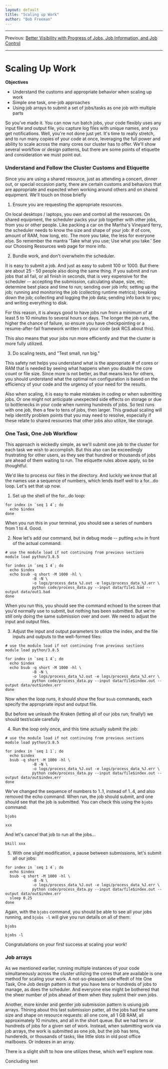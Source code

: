 ```yaml
---
layout: default
title: "Scaling up Work"
author: "Bob Freeman"
---
```


***
Previous: [Better Visibility with Progress of Jobs, Job Information, and Job Control](3.Better_visibility.md)

***

# Scaling Up Work

**Objectives**
* Understand the customs and appropriate behavior when scaling up work
* Simple one task, one-job approaches
* Using job arrays to submit a set of jobs/tasks as one job with multiple parts

So you've made it. You can now run batch jobs, your code flexibly uses any input file and output file, you capture log files with unique names, and you get notifications. Well, you're not done just yet. It's time to really stretch, and to run many copies of your code at once, leveraging the full power and ability to scale across the many cores our cluster has to offer. We'll show several workflow or design patterns, but there are some points of etiquette and consideration we must point out.

### Understand and Follow the Cluster Customs and Etiquette

Since you are using a shared resource, just as attending a concert, dinner out, or special occasion party, there are certain customs and behaviors that are appropriate and expected when working around others and on shared equipment. We'll touch on those briefly

1. Ensure you are requesting the appropriate resources.

On local desktops / laptops, you own and control all  the resources. On shared equipment, 
the scheduler packs your job together with other jobs, from you or other people. Like packing
a car on the Martha's Vineyard ferry, the scheduler needs to know the size and shape of your
job: # of core, amount of RAM, how long, etc. The more you take, the less for everyone else.
So remember the mantra 'Take what you use; Use what you take.' See our Choosing Resources
web page for more info.

2. Bundle work, and don't overwhelm the scheduler.

It is easy to submit a job. And just as easy to submit 100 or 1000. But there are about 25 - 50 
people also doing the same thing. If you submit and run jobs that all fail, or all finish in
seconds, that is very expensive for the scheduler -- accepting the submission, calculating
shape, size, etc; determine best place and time to run; sending over job info; setting up the job;
running and monitoring the job (collecting runtime metrics); breaking down the job; collecting and
logging the job data; sending info back to you; and writing everything to disk.

For this reason, it is always good to have jobs run from a minimum of at least 5 to 10 minutes
to several hours or days. The longer the job runs, the higher the chance of failure, so ensure
you have checkpointing or a resume-after-fail framework written into your code (ask RCS about this).

This also means that your jobs run more efficiently and that the cluster is more fully utilized.

3. Do scaling tests, and "Test small, run big."

This safety net helps you understand what is the appropriate # of cores or RAM that is needed
by seeing what happens when you double the core count or file size. Since more is not better,
as that means less for others, you should understand what the optimal run configuration is
based on the efficiency of your code and the urgency of your need for the results.

Also when scaling, it is easy to make mistakes in coding or when submitting jobs. Or one 
might not anticipate unexpected side effects on storage or due to bottlenecks in your code 
when running hundreds of jobs. So test runs with one job, then a few to tens of jobs, then larger.
This gradual scaling will help identify problem points that you may need to resolve, especially
if these relate to shared resources that other jobs also utilize, like storage.

### One Task, One Job Workflow

This approach is wickedly simple, as we'll submit one job to the cluster for each task we wish to accomplish. But this also can be exceedingly frustrating for other users, as they see that hundred or thousands of jobs are ahead of them waiting to run. The etiquette rules above apply, so be thoughtful.

We'd like to process our files in the directory. And luckily we know that all the names use a sequence of numbers, which lends itself well to a for...do loop. Let's set that up now.

1. Set up the shell of the for...do loop:

```{bash}
for index in `seq 1 4`; do 
  echo $index
done
```

When you run this in your terminal, you should see a series of numbers from 1 to 4. Good.

2. Now let's add our command, but in debug mode -- putting `echo` in front of the actual command:

```{bash}
# use the module load if not continuing from previous sections
module load python/3.8.5

for index in `seq 1 4`; do 
  echo $index
  echo bsub -q short -M 1000 -hl \
            -B -N \
            -o logs/process_data_%J.out -e logs/process_data_%J.err \
            python code/process_data.py --input data/file1.bad --output data/out1.bad
done
```

When you run this, you should see the command echoed to the screen that you'd normally use to
submit, but nothing has been submitted. But we're still only doing the same submission over and over. 
We need to adjust the input and output files.

3. Adjust the input and output parameters to utilize the index, and the file inputs and outputs
to the well-formed files:

```{bash}
# use the module load if not continuing from previous sections
module load python/3.8.5

for index in `seq 1 4`; do 
  echo $index
  echo bsub -q short -M 1000 -hl \
            -B -N \
            -o logs/process_data_%J.out -e logs/process_data_%J.err \
            python code/process_data.py --input data/file$index.out --output data/out$index.err
done
```

Now when the loop runs, it should show the four `bsub` commands, each specify the appropriate
input and output file.

But before we unleash the Kraken (letting all of our jobs run; finally!) we should test/scale
carefully

4. Run the loop only once, and this time actually submit the job:

```{bash}
# use the module load if not continuing from previous sections
module load python/3.8.5

for index in `seq 1 1`; do 
  echo $index
  bsub -q short -M 1000 -hl \
            -B -N \
            -o logs/process_data_%J.out -e logs/process_data_%J.err \
            python code/process_data.py --input data/file$index.out --output data/out$index.err
done
```

We've changed the sequence of numbers to 1..1, instead of 1..4, and also removed the echo
command. When run, the job should submit, and one should see that the job is submitted. You 
can check this using the `bjobs` command:

```{bash}
bjobs

xxx
```

And let's cancel that job to run all the jobs...

```{bash}
bkill xxx
```

5. With one slight modification, a pause between submissions, let's submit all our jobs:

```{bash}
for index in `seq 1 4`; do 
  echo $index
  bsub -q short -M 1000 -hl \
            -B -N \
            -o logs/process_data_%J.out -e logs/process_data_%J.err \
            python code/process_data.py --input data/file$index.out --output data/out$index.err
  sleep 0.25
done
```

Again, with the `bjobs` command, you should be able to see all your jobs running, and `bjobs -l`
will give you run details on all of them:

```{bash}
bjobs

bjobs -l
```

Congratulations on your first success at scaling your work!


### Job arrays

As we mentioned earlier, running multiple instances of your code simultaneously across the cluster
utilizing the cores that are available is one method for scaling your work. A not-so-pleasant
side effedt of hte One Task, One Job design pattern is that you have tens or hundreds of jobs
to manage, as does the scheduler. And everyone else might be bothered that the sheer number 
of jobs ahead of them when they submit their own jobs. 

Another, more kinder and gentler job submission pattern is usiung job arrays. Thining about
this last submission patter, all the jobs had the same size and shape on resource requests: all 
one core, all 1 GB RAM, all approximately 10 minutes, and all in the short queue. But we had tens
or hundreds of jobs for a given set of work. Instead, when submitting work via job arrays, the
work is submitted as one job, but the job has tens, hundereds, or thousands of tasks, like
little slots in old post office mailboxes. Or indexes in an array.

There is a slight shift to how one utilizes these, which we'll explore now.


Concluding text

